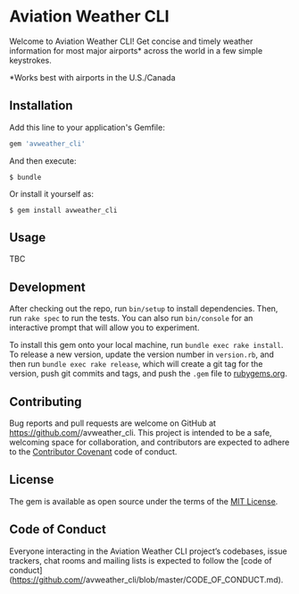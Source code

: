 # Aviation Weather CLI

Welcome to Aviation Weather CLI! Get concise and timely weather information for most major airports* across the world in a few simple keystrokes.

*Works best with airports in the U.S./Canada

## Installation

Add this line to your application's Gemfile:

```ruby
gem 'avweather_cli'
```

And then execute:

    $ bundle

Or install it yourself as:

    $ gem install avweather_cli

## Usage

TBC

## Development

After checking out the repo, run `bin/setup` to install dependencies. Then, run `rake spec` to run the tests. You can also run `bin/console` for an interactive prompt that will allow you to experiment.

To install this gem onto your local machine, run `bundle exec rake install`. To release a new version, update the version number in `version.rb`, and then run `bundle exec rake release`, which will create a git tag for the version, push git commits and tags, and push the `.gem` file to [rubygems.org](https://rubygems.org).

## Contributing

Bug reports and pull requests are welcome on GitHub at https://github.com/<github username>/avweather_cli. This project is intended to be a safe, welcoming space for collaboration, and contributors are expected to adhere to the [Contributor Covenant](http://contributor-covenant.org) code of conduct.

## License

The gem is available as open source under the terms of the [MIT License](https://opensource.org/licenses/MIT).

## Code of Conduct

Everyone interacting in the Aviation Weather CLI project’s codebases, issue trackers, chat rooms and mailing lists is expected to follow the [code of conduct](https://github.com/<github username>/avweather_cli/blob/master/CODE_OF_CONDUCT.md).
